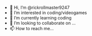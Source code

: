 - 👋 Hi, I’m @rickrollmaster9247
- 👀 I’m interested in coding/videogames
- 🌱 I’m currently learning coding
- 💞️ I’m looking to collaborate on ...
- 📫 How to reach me...
